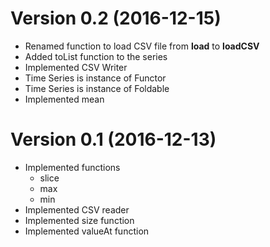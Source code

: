 # Version 0.2 (2016-12-15)

  * Renamed function to load CSV file from **load** to **loadCSV**
  * Added toList function to the series
  * Implemented CSV Writer
  * Time Series is instance of Functor
  * Time Series is instance of Foldable
  * Implemented mean
  

# Version 0.1 (2016-12-13)

  * Implemented functions
    * slice
    * max
    * min
  * Implemented CSV reader
  * Implemented size function
  * Implemented valueAt function
